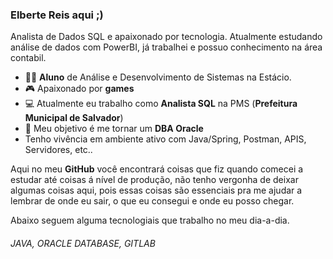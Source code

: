 ### Elberte Reis aqui ;)
Analista de Dados SQL e apaixonado por tecnologia. Atualmente estudando análise de dados com PowerBI, já trabalhei e possuo conhecimento na área contabil. 

- 👨‍💻 **Aluno** de Análise e Desenvolvimento de Sistemas na Estácio.
- 🎮 Apaixonado por **games**  
- 💻 Atualmente eu trabalho como **Analista SQL** na PMS (**Prefeitura Municipal de Salvador**)
- 💾 Meu objetivo é me tornar um **DBA Oracle**
-    Tenho vivência em ambiente ativo com Java/Spring, Postman, APIS, Servidores, etc..

  Aqui no meu **GitHub** você encontrará coisas que fiz quando comecei a estudar até coisas á nível de produção, não tenho vergonha de deixar algumas         coisas aqui, pois essas coisas são essenciais pra me ajudar a lembrar de onde eu sair, o que eu consegui e onde eu posso chegar.
  
  Abaixo seguem alguma tecnologiais que trabalho no meu dia-a-dia.

###### JAVA, ORACLE DATABASE, GITLAB
   
  






